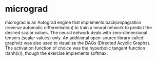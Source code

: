 # micrograd
micrograd is an Autograd engine that implements backpropagration (reverse automatic differentiation) to train a neural network to predict the desired scalar values.
The neural network deals with zero-dimensional tensors (scalar values) only. 
An additional open-source library called graphviz was also used to visualize the DAGs (Directed Acyclic Graphs).
The activation function of choice was the hyperbolic tangent function (tanh(x)), though the exercise implements softmax.
